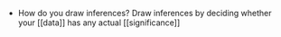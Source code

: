 - How do you draw inferences?
	Draw inferences by deciding whether your [[data]] has any actual [[significance]]